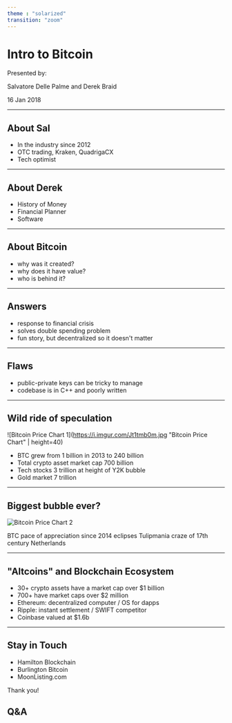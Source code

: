 ```yaml
---
theme : "solarized"
transition: "zoom"
---
```


# Intro to Bitcoin

Presented by: 

Salvatore Delle Palme and Derek Braid

16 Jan 2018


---

## About Sal

* In the industry since 2012
* OTC trading, Kraken, QuadrigaCX
* Tech optimist 

---

## About Derek

* History of Money
* Financial Planner
* Software

---

## About Bitcoin

* why was it created?
* why does it have value?
* who is behind it?


---


## Answers

* response to financial crisis
* solves double spending problem
* fun story, but decentralized so it doesn't matter

---


## Flaws

* public-private keys can be tricky to manage
* codebase is in C++ and poorly written


---


## Wild ride of speculation

![Bitcoin Price Chart 1](https://i.imgur.com/Jt1tmb0m.jpg "Bitcoin Price Chart" | height=40)



* BTC grew from 1 billion in 2013 to 240 billion
* Total crypto asset market cap 700 billion
* Tech stocks 3 trillion at height of Y2K bubble
* Gold market 7 trillion

---



## Biggest bubble ever?


![Bitcoin Price Chart 2](https://i.imgur.com/fa1NK6tm.jpg "Logo Title Text 1")

BTC pace of appreciation since 2014 eclipses Tulipmania craze of 17th century Netherlands




---

## "Altcoins" and Blockchain Ecosystem

* 30+ crypto assets have a market cap over $1 billion
* 700+ have market caps over $2 million
* Ethereum: decentralized computer / OS for dapps
* Ripple: instant settlement / SWIFT competitor
* Coinbase valued at $1.6b

---

##  Stay in Touch

* Hamilton Blockchain 
* Burlington Bitcoin
* MoonListing.com

Thank you!

## Q&A
